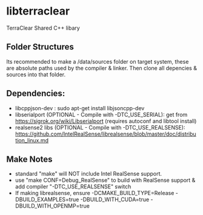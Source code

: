 # libterraclear

TerraClear Shared C++ libary

Folder Structures
------------------
Its recommended to make a /data/sources folder on target system, these are absolute paths
used by the compiler & linker. Then clone all depencies & sources into that folder.

Dependencies:
----------------
- libcppjson-dev :  sudo apt-get install libjsoncpp-dev
- libserialport (OPTIONAL - Compile with -DTC_USE_SERIAL): get from https://sigrok.org/wiki/Libserialport (requires autoconf and libtool install)
- realsense2 libs  (OPTIONAL - Compile with -DTC_USE_REALSENSE): https://github.com/IntelRealSense/librealsense/blob/master/doc/distribution_linux.md

Make Notes
----------
- standard "make" will NOT include Intel RealSense support.
- use "make CONF=Debug_RealSense" to build with RealSense support & add compiler "-DTC_USE_REALSENSE" switch 
- If making librealsense, ensure -DCMAKE_BUILD_TYPE=Release -DBUILD_EXAMPLES=true -DBUILD_WITH_CUDA=true -DBUILD_WITH_OPENMP=true

